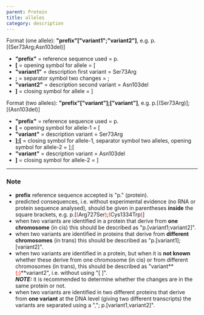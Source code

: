 ```yaml
---
parent: Protein
title: alleles
category: description
---
```


Format (one allele):   **"prefix"["variant1";"variant2"]**,  e.g. p.[(Ser73Arg;Asn103del)]

*	**"prefix"**  =  reference sequence used  =  p.<br>
*	**[**  =  opening symbol for allele  =  [<br>
*	**"variant1"**  =  description first variant  =  Ser73Arg<br>
*	**;**  =  separator symbol two changes  =  ;<br>
*	**"variant2"**  =  description second variant  =  Asn103del<br>
*	**]**  =  closing symbol for allele  =  ]
 
Format (two alleles):   **"prefix"["variant"];["variant"]**,  e.g. p.[(Ser73Arg)];[(Asn103del)]

*	**"prefix"**  =  reference sequence used  =  p.<br>
*	**[**  =  opening symbol for allele-1  =  [<br>
*	**"variant"**  =  description variant  =  Ser73Arg<br>
*	**];[**  =  closing symbol for allele-1, separator symbol two alleles, opening symbol for allele-2  =  ];[<br>
*	**"variant"**  =  description variant  =  Asn103del<br>
*	**]**  =  closing symbol for allele-2  =  ]
 
---

### Note

*	**prefix** reference sequence accepted is "p." (protein).
*	predicted consequences, i.e. without experimental evidence (no RNA or protein sequence analysed), should be given in parentheses **inside** the square brackets, e.g. p.[<font color="red">(</font>Arg727Ser<font color="red">)</font>;<font color="red">(</font>Cys1334Trp<font color="red">)</font>]
*	when two variants are identified in a protein that derive from **one chromosome** (in cis) this should be described as "p.[variant1;variant2]".
*	when two variants are identified in proteins that derive from **different chromosomes** (in trans) this should be described as "p.[variant1];[variant2]".
*	when two variants are identified in a protein, but when it is **not known** whether these derive from one chromosome (in cis) or from different chromosomes (in trans), this should be described as "variant**<font color="red">(;)</font>**variant2", i.e. without using "[ ]".<br>
_**NOTE:**_ it is recommended to determine whether the changes are in the same protein or not.
*	when two variants are identified in two different proteins that derive from **one variant** at the DNA level (giving two different transcripts) the variants are separated using a "<font color="red">,</font>"; p.[variant1<font color="red">,</font>variant2]".
